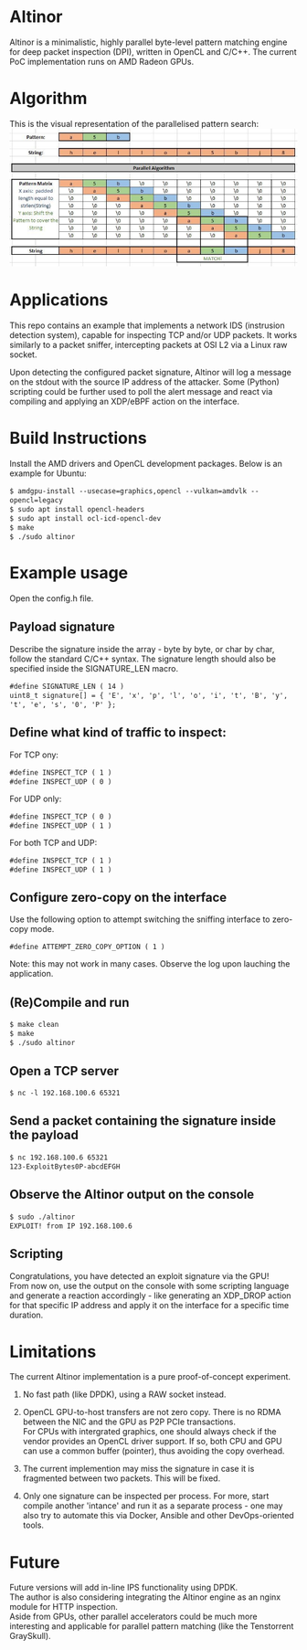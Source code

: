 # Altinor
Altinor is a minimalistic, highly parallel byte-level pattern matching engine for deep packet inspection (DPI), written in OpenCL and C/C++.
The current PoC implementation runs on AMD Radeon GPUs.

# Algorithm
This is the visual representation of the parallelised pattern search:
![Screenshot](https://github.com/vmetodiev/altinor/blob/master/pics/ALGO.JPG)<br />

# Applications
This repo contains an example that implements a network IDS (instrusion detection system), capable for inspecting TCP and/or UDP packets.
It works similarly to a packet sniffer, intercepting packets at OSI L2 via a Linux raw socket.

Upon detecting the configured packet signature, Altinor will log a message on the stdout with the source IP address of the attacker. 
Some (Python) scripting could be further used to poll the alert message and react via compiling and applying an XDP/eBPF action on the interface.

# Build Instructions
Install the AMD drivers and OpenCL development packages. Below is an example for Ubuntu:

```
$ amdgpu-install --usecase=graphics,opencl --vulkan=amdvlk --opencl=legacy
$ sudo apt install opencl-headers
$ sudo apt install ocl-icd-opencl-dev
$ make
$ ./sudo altinor
```
# Example usage
Open the config.h file. 

## Payload signature
Describe the signature inside the array - byte by byte, or char by char, follow the standard C/C++ syntax.
The signature length should also be specified inside the SIGNATURE_LEN macro.

```
#define SIGNATURE_LEN ( 14 )
uint8_t signature[] = { 'E', 'x', 'p', 'l', 'o', 'i', 't', 'B', 'y', 't', 'e', 's', '0', 'P' };
```

## Define what kind of traffic to inspect:
For TCP ony:
```
#define INSPECT_TCP ( 1 )
#define INSPECT_UDP ( 0 )
```

For UDP only:
```
#define INSPECT_TCP ( 0 )
#define INSPECT_UDP ( 1 )
```

For both TCP and UDP:
```
#define INSPECT_TCP ( 1 )
#define INSPECT_UDP ( 1 )
```
## Configure zero-copy on the interface
Use the following option to attempt switching the sniffing interface to zero-copy mode.
```
#define ATTEMPT_ZERO_COPY_OPTION ( 1 )
```  

Note: this may not work in many cases. Observe the log upon lauching the application.


## (Re)Compile and run
```
$ make clean
$ make
$ ./sudo altinor
```

## Open a TCP server
```
$ nc -l 192.168.100.6 65321
```

## Send a packet containing the signature inside the payload
```
$ nc 192.168.100.6 65321
123-ExploitBytes0P-abcdEFGH
```

## Observe the Altinor output on the console
```
$ sudo ./altinor  
EXPLOIT! from IP 192.168.100.6 
```

## Scripting
Congratulations, you have detected an exploit signature via the GPU!  
From now on, use the output on the console with some scripting language and generate a reaction accordingly - like generating an XDP_DROP action for that specific IP address
and apply it on the interface for a specific time duration.

# Limitations
The current Altinor implementation is a pure proof-of-concept experiment.

1. No fast path (like DPDK), using a RAW socket instead.  
  
2. OpenCL GPU-to-host transfers are not zero copy. There is no RDMA between the NIC and the GPU as P2P PCIe transactions.  
   For CPUs with intergrated graphics, one should always check if the vendor provides an OpenCL driver support. If so, both CPU and GPU can use a common buffer (pointer), thus avoiding the copy overhead.  
  
3. The current implemention may miss the signature in case it is fragmented between two packets. This will be fixed.
  
4. Only one signature can be inspected per process. For more, start compile another 'intance' and run it as a separate process - one may also try to automate this via Docker, Ansible and other DevOps-oriented tools.  
  

# Future
Future versions will add in-line IPS functionality using DPDK.  
The author is also considering integrating the Altinor engine as an nginx module for HTTP inspection.  
Aside from GPUs, other parallel accelerators could be much more interesting and applicable for parallel pattern matching (like the Tenstorrent GraySkull).